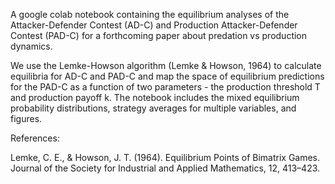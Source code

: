 A google colab notebook containing the equilibrium analyses of the Attacker-Defender Contest (AD-C) and Production Attacker-Defender Contest (PAD-C) for a forthcoming paper about predation vs production dynamics. 

We use the Lemke-Howson algorithm (Lemke & Howson, 1964) to calculate equilibria for AD-C and PAD-C and map the space of equilibrium predictions for the PAD-C as a function of two parameters - the production threshold T and production payoff k. The notebook includes the mixed equilibrium probability distributions, strategy averages for multiple variables, and figures.

References:

Lemke, C. E., & Howson, J. T. (1964). Equilibrium Points of Bimatrix Games. Journal of the Society for Industrial and Applied Mathematics, 12, 413–423.
